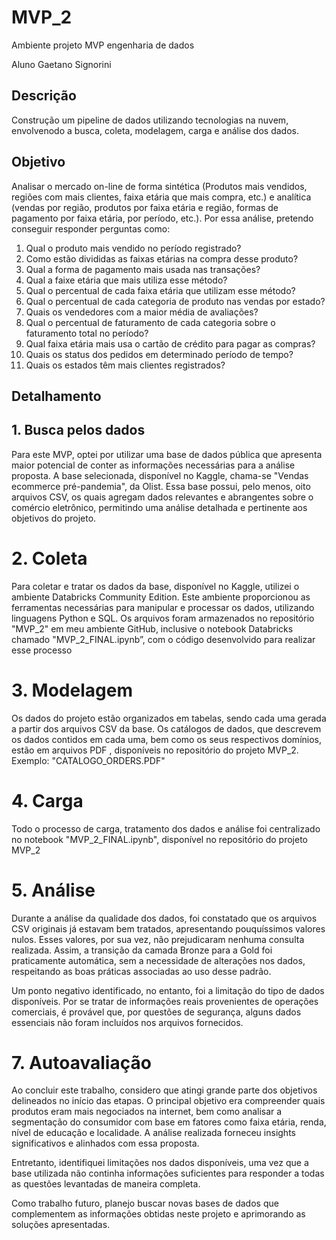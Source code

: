 # MVP_2
Ambiente projeto MVP engenharia de dados

Aluno Gaetano Signorini

## Descrição
Construção um pipeline de dados utilizando tecnologias na nuvem, envolvenodo a busca, coleta, modelagem, carga e análise dos dados.
## Objetivo
Analisar o mercado on-line de forma sintética (Produtos mais vendidos, regiões com mais clientes, faixa etária que mais compra, etc.) e
analítica (vendas por região, produtos por faixa etária e região, formas de pagamento por faixa etária, por período, etc.). 
Por essa análise, pretendo conseguir responder perguntas como:

1.	Qual o produto mais vendido no período registrado?
2.	Como estão divididas as faixas etárias na compra desse produto?
3.	Qual a forma de pagamento mais usada nas transações?
4.	Qual a faixe etária que mais utiliza esse método?
5.	Qual o percentual de cada faixa etária que utilizam esse método?
6.	Qual o percentual de cada categoria de produto nas vendas por estado?
7.	Quais os vendedores com a maior média de avaliações?
8.	Qual o percentual de faturamento de cada categoria sobre o faturamento total no período?
9.	Qual faixa etária mais usa o cartão de crédito para pagar as compras?
10.	Quais os status dos pedidos em determinado período de tempo?
11.	Quais os estados têm mais clientes registrados?
  

## Detalhamento
## 1. Busca pelos dados
Para este MVP, optei por utilizar uma base de dados pública que apresenta maior potencial de conter as informações necessárias para a análise proposta. A base selecionada, disponível no Kaggle, chama-se "Vendas ecommerce pré-pandemia", da Olist. Essa base possui, pelo menos, oito arquivos CSV, os quais agregam dados relevantes e abrangentes sobre o comércio eletrônico, permitindo uma análise detalhada e pertinente aos objetivos do projeto.
# 2. Coleta
Para coletar e tratar os dados da base, disponível no Kaggle, utilizei o ambiente Databricks Community Edition. Este ambiente proporcionou as ferramentas necessárias para manipular e processar os dados, utilizando linguagens Python e SQL. Os arquivos foram armazenados no repositório "MVP_2" em meu ambiente GitHub, inclusive o notebook Databricks chamado "MVP_2_FINAL.ipynb”, com o código desenvolvido para realizar esse processo
# 3. Modelagem
Os dados do projeto estão organizados em tabelas, sendo cada uma gerada a partir dos arquivos CSV da base. Os catálogos de dados, que descrevem os dados contidos em cada uma, bem como os seus respectivos domínios, estão em arquivos PDF , disponíveis no repositório do projeto MVP_2. Exemplo: "CATALOGO_ORDERS.PDF"
# 4. Carga
Todo o processo de carga, tratamento dos dados e análise foi centralizado no notebook "MVP_2_FINAL.ipynb", disponível no repositório do projeto MVP_2
# 5. Análise
Durante a análise da qualidade dos dados, foi constatado que os arquivos CSV originais já estavam bem tratados, apresentando pouquíssimos valores nulos. Esses valores, por sua vez, não prejudicaram nenhuma consulta realizada. Assim, a transição da camada Bronze para a Gold foi praticamente automática, sem a necessidade de alterações nos dados, respeitando as boas práticas associadas ao uso desse padrão.

Um ponto negativo identificado, no entanto, foi a limitação do tipo de dados disponíveis. Por se tratar de informações reais provenientes de operações comerciais, é provável que, por questões de segurança, alguns dados essenciais não foram incluídos nos arquivos fornecidos.

# 7. Autoavaliação  
Ao concluir este trabalho, considero que atingi grande parte dos objetivos delineados no início das etapas. O principal objetivo era compreender quais produtos eram mais negociados na internet, bem como analisar a segmentação do consumidor com base em fatores como faixa etária, renda, nível de educação e localidade. A análise realizada forneceu insights significativos e alinhados com essa proposta.

Entretanto, identifiquei limitações nos dados disponíveis, uma vez que a base utilizada não continha informações suficientes para responder a todas as questões levantadas de maneira completa. 

Como trabalho futuro, planejo buscar novas bases de dados que complementem as informações obtidas neste projeto e aprimorando as soluções apresentadas. 

